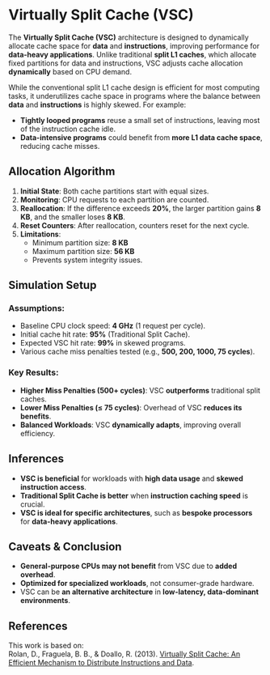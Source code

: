 # Virtually Split Cache (VSC)

The **Virtually Split Cache (VSC)** architecture is designed to dynamically allocate cache space for **data** and **instructions**, improving performance for **data-heavy applications**. Unlike traditional **split L1 caches**, which allocate fixed partitions for data and instructions, VSC adjusts cache allocation **dynamically** based on CPU demand.

While the conventional split L1 cache design is efficient for most computing tasks, it underutilizes cache space in programs where the balance between **data** and **instructions** is highly skewed. For example:
- **Tightly looped programs** reuse a small set of instructions, leaving most of the instruction cache idle.
- **Data-intensive programs** could benefit from **more L1 data cache space**, reducing cache misses.

## Allocation Algorithm

1. **Initial State**: Both cache partitions start with equal sizes.
2. **Monitoring**: CPU requests to each partition are counted.
3. **Reallocation**: If the difference exceeds **20%**, the larger partition gains **8 KB**, and the smaller loses **8 KB**.
4. **Reset Counters**: After reallocation, counters reset for the next cycle.
5. **Limitations**:
   - Minimum partition size: **8 KB**
   - Maximum partition size: **56 KB**
   - Prevents system integrity issues.

## Simulation Setup

### Assumptions:
- Baseline CPU clock speed: **4 GHz** (1 request per cycle).
- Initial cache hit rate: **95%** (Traditional Split Cache).
- Expected VSC hit rate: **99%** in skewed programs.
- Various cache miss penalties tested (e.g., **500, 200, 1000, 75 cycles**).

### Key Results:
- **Higher Miss Penalties (500+ cycles)**: VSC **outperforms** traditional split caches.
- **Lower Miss Penalties (≤ 75 cycles)**: Overhead of VSC **reduces its benefits**.
- **Balanced Workloads**: VSC **dynamically adapts**, improving overall efficiency.

## Inferences

- **VSC is beneficial** for workloads with **high data usage** and **skewed instruction access**.
- **Traditional Split Cache is better** when **instruction caching speed** is crucial.
- **VSC is ideal for specific architectures**, such as **bespoke processors** for **data-heavy applications**.

## Caveats & Conclusion

- **General-purpose CPUs may not benefit** from VSC due to **added overhead**.
- **Optimized for specialized workloads**, not consumer-grade hardware.
- VSC can be **an alternative architecture** in **low-latency, data-dominant environments**.

## References

This work is based on:  
Rolan, D., Fraguela, B. B., & Doallo, R. (2013). [Virtually Split Cache: An Efficient Mechanism to Distribute Instructions and Data](https://dl.acm.org/doi/abs/10.1145/2541228.2541234).

